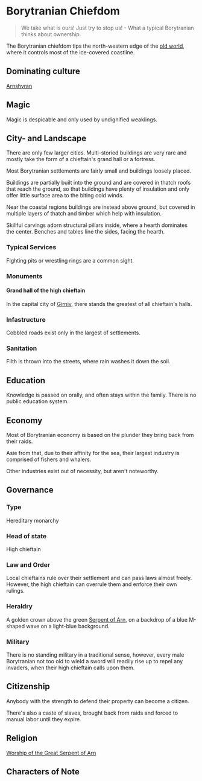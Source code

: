# Borytranian Chiefdom
> We take what is ours! Just try to stop us! - What a typical Borytranian thinks about ownership. 

The Borytranian chiefdom tips the north-western edge of the [old world](../../../world/world), where it controls most of the ice-covered coastline. 

## Dominating culture
[Arnshyran](../../../species/human/cultures/arnshyran)

## Magic
Magic is despicable and only used by undignified weaklings. 

## City- and Landscape
There are only few larger cities. Multi-storied buildings are very rare and mostly take the form of a chieftain's grand hall or a fortress. 

Most Borytranian settlements are fairly small and buildings loosely placed. 

Buildings are partially built into the ground and are covered in thatch roofs that reach the ground, so that buildings have plenty of insulation and only offer little surface area to the biting cold winds. 

Near the coastal regions buildings are instead above ground, but covered in multiple layers of thatch and timber which help with insulation. 

Skillful carvings adorn structural pillars inside, where a hearth dominates the center. Benches and tables line the sides, facing the hearth. 

### Typical Services
Fighting pits or wrestling rings are a common sight. 

### Monuments
#### Grand hall of the high chieftain
In the capital city of [Girniv](girniv), there stands the greatest of all chieftain's halls. 

### Infastructure
Cobbled roads exist only in the largest of settlements. 

### Sanitation
Filth is thrown into the streets, where rain washes it down the soil. 

## Education
Knowledge is passed on orally, and often stays within the family. There is no public education system. 

## Economy
Most of Borytranian economy is based on the plunder they bring back from their raids. 

Asie from that, due to their affinity for the sea, their largest industry is comprised of fishers and whalers. 

Other industries exist out of necessity, but aren't noteworthy. 

## Governance
### Type
Hereditary monarchy

### Head of state
High chieftain

### Law and Order
Local chieftains rule over their settlement and can pass laws almost freely. However, the high chieftain can overrule them and enforce their own rulings. 

### Heraldry
A golden crown above the green [Serpent of Arn](../../../bestiary/beasts/sea-serpent), on a backdrop of a blue M-shaped wave on a light-blue background. 

### Military
There is no standing military in a traditional sense, however, every male Borytranian not too old to wield a sword will readily rise up to repel any invaders, when their high chieftain calls upon them. 

## Citizenship
Anybody with the strength to defend their property can become a citizen. 

There's also a caste of slaves, brought back from raids and forced to manual labor until they expire. 

## Religion
[Worship of the Great Serpent of Arn](../../../religions/serpent-worship)

## Characters of Note
